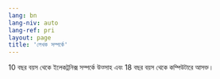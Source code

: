 ```yaml
---
lang: bn
lang-niv: auto
lang-ref: pri
layout: page
title: 'লেখক সম্পর্কে'
---
```


10 বছর বয়স থেকে ইলেকট্রনিক্স সম্পর্কে উত্সাহ এবং 18 বছর বয়স থেকে কম্পিউটারে আসক্ত।

